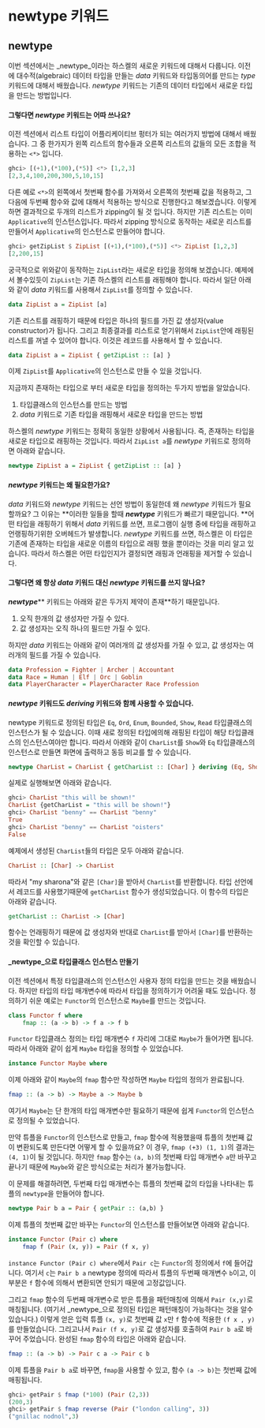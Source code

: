 # newtype 키워드

## newtype

이번 섹션에서는 _newtype_이라는 하스켈의 새로운 키워드에 대해서 다룹니다. 이전에 대수적\(algebraic\) 데이터 타입을 만들는 _data_ 키워드와  타입동의어를 만드는 _type_ 키워드에 대해서 배웠습니다. _newtype_ 키워드는 기존의 데이터 타입에서 새로운 타입을 만드는 방법입니다. 

#### 그렇다면 _newtype_ 키워드는 어따 쓰나요?

이전 섹션에서 리스트 타입이 어플리케이티브 펑터가 되는 여러가지 방법에 대해서 배웠습니다. 그 중 한가지가 왼쪽 리스트의 함수들과 오른쪽 리스트의 값들의 모든 조합을 적용하는 `<*>` 입니다. 

```haskell
ghci> [(+1),(*100),(*5)] <*> [1,2,3]
[2,3,4,100,200,300,5,10,15]
```

다른 예로 `<*>`의 왼쪽에서 첫번째 함수를 가져와서 오른쪽의 첫번째 값을 적용하고, 그 다음에 두번째 함수와 값에 대해서 적용하는 방식으로 진행한다고 해보겠습니다. 이렇게하면 결과적으로 두개의 리스트가 zipping이 될 것 입니다. 하지만 기존 리스트는 이미 `Applicative`의 인스턴스입니다. 따라서 zipping 방식으로 동작하는 새로운 리스트를 만들어서 `Applicative`의 인스턴스로 만들어야 합니다. 

```haskell
ghci> getZipList $ ZipList [(+1),(*100),(*5)] <*> ZipList [1,2,3]
[2,200,15]
```

궁극적으로 위와같이 동작하는 `ZipList`라는 새로운 타입을 정의해 보겠습니다. 예제에서 볼수있듯이 `ZipList`는 기존 하스켈의 리스트를 래핑해야 합니다. 따라서 일단 아래와 같이 _data_ 키워드를 사용해서 `ZipList`를 정의할 수 있습니다.

```haskell
data ZipList a = ZipList [a]
```

기존 리스트를 래핑하기 때문에 타입은 하나의 필드를 가진 값 생성자\(value constructor\)가 됩니다. 그리고 최종결과를 리스트로 얻기위해서 `ZipList`안에 래핑된 리스트를 꺼낼 수 있어야 합니다. 이것은 레코드를 사용해서 할 수 있습니다. 

```haskell
data ZipList a = ZipList { getZipList :: [a] }
```

이제 `ZipList`를 `Applicative`의 인스턴스로 만들 수 있을 것입니다. 

지금까지 존재하는 타입으로 부터 새로운 타입을 정의하는 두가지 방법을 알았습니다.

1. 타입클래스의 인스턴스를 만드는 방법
2. _data_ 키워드로 기존 타입을 래핑해서 새로운 타입을 만드는 방법

하스켈의 _newtype_ 키워드는 정확히 동일한 상황에서 사용됩니다. 즉, 존재하는 타입을 새로운 타입으로 래핑하는 것입니다. 따라서 `ZipList a`를 _newtype_ 키워드로 정의하면 아래와 같습니다.

```haskell
newtype ZipList a = ZipList { getZipList :: [a] }
```

#### _newtype_ 키워드는 왜 필요한가요?

_data_ 키워드와 _newtype_ 키워드는 선언 방법이 동일한데 왜 _newtype_ 키워드가 필요할까요? 그 이유는 **이러한 일들을 할때 **_**newtype**_** 키워드가 빠르기 때문입니다. **어떤 타입을 래핑하기 위해서 _data_ 키워드를 쓰면, 프로그램이 실행 중에 타입을 래핑하고 언랭핑하기위한 오버헤드가 발생합니다. _newtype_ 키워드를 쓰면, 하스켈은 이 타입은 기존에 존재하는 타입을 새로운 이름의 타입으로 래핑 했을 뿐이라는 것을 미리 알고 있습니다. 따라서 하스켈은 어떤 타입인지가 결정되면 래핑과 언래핑을 제거할 수 있습니다.

#### 그렇다면 왜 항상 _data_ 키워드 대신 _newtype_ 키워드를 쓰지 않나요?

_**newtype**_** 키워드는 아래와 같은 두가지 제약이 존재**하기 때문입니다.

1. 오직 한개의 값 생성자만 가질 수 있다.
2. 값 생성자는 오직 하나의 필드만 가질 수 있다.

하지만 _data_ 키워드는 아래와 같이 여러개의 값 생성자를 가질 수 있고, 값 생성자는 여러개의 필드를 가질 수 있습니다.

```haskell
data Profession = Fighter | Archer | Accountant  
data Race = Human | Elf | Orc | Goblin  
data PlayerCharacter = PlayerCharacter Race Profession
```

#### _newtype_ 키워드도 _deriving_ 키워드와 함께 사용할 수 있습니다.

newtype 키워드로 정의된 타입은 `Eq`, `Ord`, `Enum`, `Bounded`, `Show`, `Read` 타입클래스의 인스턴스가 될 수 있습니다. 이때 새로 정의된 타입에의해 래핑된 타입이 해당 타입클래스의 인스턴스여야만 합니다. 따라서 아래와 같이 `CharList`를 `Show`와 `Eq` 타입클래스의 인스턴스로 만들면 화면에 출력하고 동등 비교를 할 수 있습니다. 

```haskell
newtype CharList = CharList { getCharList :: [Char] } deriving (Eq, Show)
```

실제로 실행해보면 아래와 같습니다. 

```haskell
ghci> CharList "this will be shown!"  
CharList {getCharList = "this will be shown!"}  
ghci> CharList "benny" == CharList "benny"  
True  
ghci> CharList "benny" == CharList "oisters"  
False 
```

예제에서 생성된 `CharList`들의 타입은 모두 아래와 같습니다. 

```haskell
CharList :: [Char] -> CharList
```

따라서 "my sharona"와 같은 `[Char]`을 받아서 `CharList`를 반환합니다. 타입 선언에서 레코드를 사용했기때문에 `getCharList` 함수가 생성되었습니다. 이 함수의 타입은 아래와 같습니다. 

```haskell
getCharList :: CharList -> [Char]
```

함수는 언래핑하기 때문에 값 생성자와 반대로 `CharList`를 받아서 `[Char]`를 반환하는 것을 확인할 수 있습니다.

#### _newtype_으로 타입클래스 인스턴스 만들기

이전 섹션에서 특정 타입클래스의 인스턴스인 사용자 정의 타입을 만드는 것을 배웠습니다. 하지만 타입의 타입 매개변수에 따라서 타입을 정의하기가 어려울 때도 있습니다. 정의하기 쉬운 예로는 `Functor`의 인스턴스로 `Maybe`를 만드는 것입니다. 

```haskell
class Functor f where  
    fmap :: (a -> b) -> f a -> f b  
```

`Functor` 타입클래스 정의는 타입 매개변수 `f` 자리에 그대로 `Maybe`가 들어가면 됩니다. 따라서 아래와 같이 쉽게 `Maybe` 타입을 정의할 수 있었습니다. 

```haskell
instance Functor Maybe where
```

이제 아래와 같이 `Maybe`의 `fmap` 함수만 작성하면 `Maybe` 타입의 정의가 완료됩니다.

```haskell
fmap :: (a -> b) -> Maybe a -> Maybe b
```

여기서  `Maybe`는 단 한개의 타입 매개변수만 필요하기 때문에 쉽게 `Functor`의 인스턴스로 정의될 수 있었습니다.

만약 튜플을 `Functor`의 인스턴스로 만들고, `fmap` 함수에 적용했을때 튜플의 첫번째 값이 변환되도록 만든다면 어떻게 할 수 있을까요?  이 경우, `fmap (+3) (1, 1)`의 결과는 `(4, 1)`이 될 것입니다. 하지만 `fmap` 함수는 `(a, b)`의 첫번째 타입 매개변수 `a`만 바꾸고 끝나기 때문에 `Maybe`와 같은 방식으로는 처리가 불가능합니다.

이 문제를 해결하려면, 두번째 타입 매개변수는 튜플의 첫번째 값의 타입을 나타내는 튜플의 `newtype`을 만들어야 합니다.

```haskell
newtype Pair b a = Pair { getPair :: (a,b) } 
```

이제 튜플의 첫번째 값만 바꾸는 `Functor`의 인스턴스를 만들어보면 아래와 같습니다.

```haskell
instance Functor (Pair c) where  
    fmap f (Pair (x, y)) = Pair (f x, y)
```

`instance Functor (Pair c) where`에서 `Pair c`는 `Functor`의 정의에서 `f`에 들어갑니다. 여기서  `c`는 `Pair b a` newtype 정의에 따라서 튜플의 두번째 매개변수 `b`이고, 이 부분은 `f` 함수에 의해서 변환되면 안되기 때문에 고정값입니다.

그리고 `fmap` 함수의 두번째 매개변수로 받은 튜플을 패턴매칭에 의해서 `Pair (x,y)`로 매칭됩니다. \(여기서 _newtype_으로 정의된 타입은 패턴매칭이 가능하다는 것을 알수 있습니다.\) 이렇게 얻은 입력 튜플 `(x, y)`로 첫번째 값 `x`만 `f` 함수에 적용한 `(f x , y)`를 만들었습니다. 그리고나서 `Pair (f x, y)`로 값 생성자를 호출하여 `Pair b a`로 바꾸어 주었습니다. 완성된 `fmap` 함수의 타입은 아래와 같습니다. 

```haskell
fmap :: (a -> b) -> Pair c a -> Pair c b
```

이제 튜플을 `Pair b a`로 바꾸면, `fmap`을 사용할 수 있고, 함수 `(a -> b)`는 첫번째 값에 매핑됩니다.

```haskell
ghci> getPair $ fmap (*100) (Pair (2,3))  
(200,3)  
ghci> getPair $ fmap reverse (Pair ("london calling", 3))  
("gnillac nodnol",3)
```





